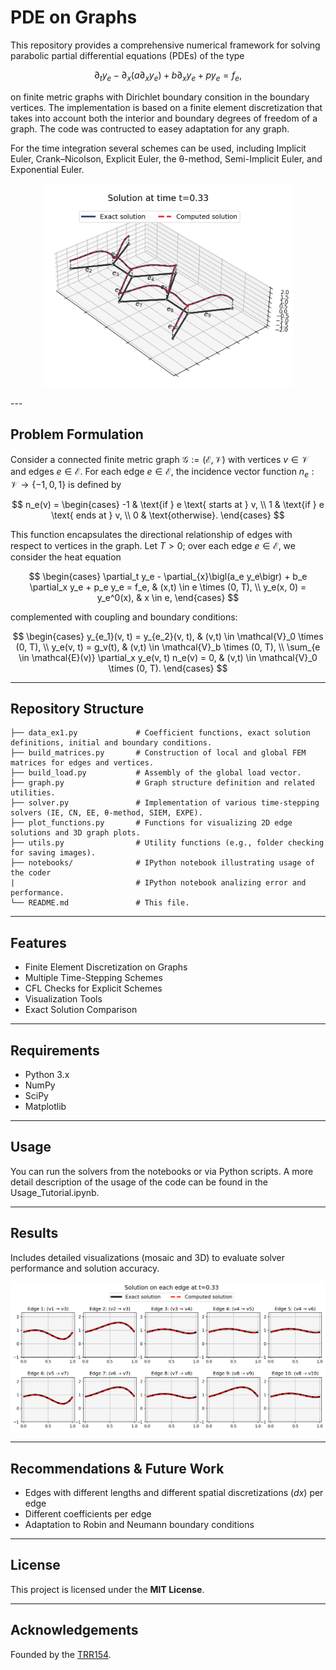 # PDE on Graphs

This repository provides a comprehensive numerical framework for solving parabolic partial differential equations (PDEs) of the type

$$\partial_t y_e - \partial_x(a \partial_x y_e) + b \partial_x y_e + p y_e = f_e,$$

on finite metric graphs with Dirichlet boundary consition in the boundary vertices. The implementation is based on a finite element discretization that takes into account both the interior and boundary degrees of freedom of a graph. The code was contructed to easey adaptation for any graph.

For the time integration several schemes can be used, including Implicit Euler, Crank–Nicolson, Explicit Euler, the θ-method, Semi-Implicit Euler, and Exponential Euler.
<p align="center">
<img src="/images/images_example_3d/plot_superposition167.png" alt="Gráfico" width="400"/>
</p>
---

## Problem Formulation

Consider a connected finite metric graph $\mathcal{G} := (\mathcal{E}, \mathcal{V})$ with vertices $v \in \mathcal{V}$ and edges $e \in \mathcal{E}$. For each edge $e \in \mathcal{E}$, the incidence vector function $n_e: \mathcal{V} \to \{-1, 0, 1\}$ is defined by

$$
n_e(v) = 
\begin{cases} 
-1 & \text{if } e \text{ starts at } v, \\
1 & \text{if } e \text{ ends at } v, \\
0 & \text{otherwise}.
\end{cases}
$$

This function encapsulates the directional relationship of edges with respect to vertices in the graph. Let $T > 0$; over each edge $e \in \mathcal{E}$, we consider the heat equation

$$
\begin{cases}
\partial_t y_e - \partial_{x}\bigl(a_e y_e\bigr) + b_e \partial_x y_e + p_e y_e = f_e, & (x,t) \in e \times (0, T), \\
y_e(x, 0) = y_e^0(x), & x \in e,
\end{cases}
$$

complemented with coupling and boundary conditions:

$$
\begin{cases}
y_{e_1}(v, t) = y_{e_2}(v, t), & (v,t) \in \mathcal{V}_0 \times (0, T), \\
y_e(v, t) = g_v(t), & (v,t) \in \mathcal{V}_b \times (0, T), \\
\sum_{e \in \mathcal{E}(v)} \partial_x y_e(v, t) n_e(v) = 0, & (v,t) \in \mathcal{V}_0 \times (0, T).
\end{cases}
$$

---

## Repository Structure

```
├── data_ex1.py             # Coefficient functions, exact solution definitions, initial and boundary conditions.
├── build_matrices.py       # Construction of local and global FEM matrices for edges and vertices.
├── build_load.py           # Assembly of the global load vector.
├── graph.py                # Graph structure definition and related utilities.
├── solver.py               # Implementation of various time-stepping solvers (IE, CN, EE, θ-method, SIEM, EXPE).
├── plot_functions.py       # Functions for visualizing 2D edge solutions and 3D graph plots.
├── utils.py                # Utility functions (e.g., folder checking for saving images).
├── notebooks/              # IPython notebook illustrating usage of the coder
|                           # IPython notebook analizing error and performance.
└── README.md               # This file.
```

---

## Features

- Finite Element Discretization on Graphs
- Multiple Time-Stepping Schemes
- CFL Checks for Explicit Schemes
- Visualization Tools
- Exact Solution Comparison

---

## Requirements

- Python 3.x
- NumPy
- SciPy
- Matplotlib

---

## Usage

You can run the solvers from the notebooks or via Python scripts. A more detail description of the usage of the code can be found in the Usage_Tutorial.ipynb.

---

## Results

Includes detailed visualizations (mosaic and 3D) to evaluate solver performance and solution accuracy. 
<p align="center">
<img src="/images/images_example_2d/plot_each_edge_167.png" alt="Gráfico" width="800"/>
</p>


---

## Recommendations & Future Work

- Edges with different lengths and different spatial discretizations ($dx$) per edge 
- Different coefficients per edge
- Adaptation to Robin and Neumann boundary conditions


---

## License

This project is licensed under the **MIT License**.

---

## Acknowledgements

Founded by the [TRR154](https://www.trr154.fau.de/trr-154-en/).

